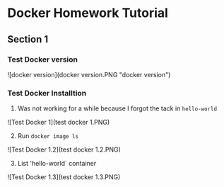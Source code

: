 # Docker Homework Tutorial

## Section 1

### Test Docker version

![docker version](docker version.PNG "docker version")


### Test Docker Installtion

1. Was not working for a while because I forgot the tack  in  ``hello-world``

![Test Docker 1](test docker 1.PNG)

2. Run `docker image ls`

![Test Docker 1.2](test docker 1.2.PNG)

3. List 'hello-world` container

![Test Docker 1.3](test docker 1.3.PNG)




